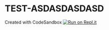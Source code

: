 # TEST-ASDASDASDASD
Created with CodeSandbox
[![Run on Repl.it](https://repl.it/badge/github/cuong97nd/TEST-ASDASDASDASD)](https://repl.it/github/cuong97nd/TEST-ASDASDASDASD)